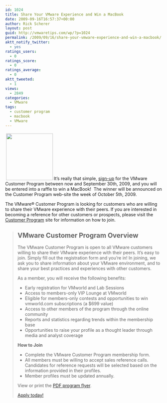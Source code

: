 ```yaml
---
id: 1024
title: Share Your VMware Experience and Win a MacBook
date: 2009-09-16T16:57:37+00:00
author: Rick Scherer
layout: post
guid: http://vmwaretips.com/wp/?p=1024
permalink: /2009/09/16/share-your-vmware-experience-and-win-a-macbook/
aktt_notify_twitter:
  - yes
ratings_users:
  - 0
ratings_score:
  - 0
ratings_average:
  - 0
aktt_tweeted:
  - 1
views:
  - 2849
categories:
  - VMware
tags:
  - customer program
  - macbook
  - VMware
---
```

<img class="alignright size-full wp-image-1025" style="border: 0pt none; margin: 3px;" title="apple-macbook-pro" src="http://vmwaretips.com/wp/wp-content/uploads/2009/09/apple-macbook-pro.jpg" alt="" width="150" srcset="http://www.vmwaretips.com/wp/wp-content/uploads/2009/09/apple-macbook-pro.jpg 378w, http://www.vmwaretips.com/wp/wp-content/uploads/2009/09/apple-macbook-pro-300x281.jpg 300w" sizes="(max-width: 378px) 100vw, 378px" />It&#8217;s really that simple, <a href="http://app.connect.vmware.com/e/er.aspx?s=524&lid=7334&elq=384e56482cc74d1eb852b2830f67df9b" target="_blank">sign-up</a> for the VMware Customer Program between now and September 30th, 2009, and you will be entered into a raffle to win a MacBook!  The winner will be announced on the Customer Program web-site the week of October 5th, 2009.

The VMware® Customer Program is looking for customers who are willing to share their VMware experience with their peers. If you are interested in becoming a reference for other customers or prospects, please visit the <a href="http://app.connect.vmware.com/e/er.aspx?s=524&lid=7334&elq=384e56482cc74d1eb852b2830f67df9b" target="_blank">Customer Program</a> site for information on how to join.

> ## **VMware Customer Program Overview**
> 
> 
> 
> The VMware Customer Program is open to all VMware customers willing to share their VMware experience with their peers. It’s easy to join. Simply fill out the registration form and you’re in! In joining, we ask you to share information about your VMware environment, and to share your best practices and experiences with other customers.
> 
> As a member, you will receive the following benefits:
> 
>   * Early registration for VMworld and Lab Sessions
>   * Access to members-only VIP Lounge at VMworld
>   * Eligible for members-only contests and opportunities to win vmworld.com subscriptions (a $699 value)
>   * Access to other members of the program through the online community
>   * Reports and statistics regarding trends within the membership base
>   * Opportunities to raise your profile as a thought leader through media and analyst coverage
> 
> **How to Join**
> 
>   * Complete the VMware Customer Program membership form.
>   * All members must be willing to accept sales reference calls. Candidates for reference requests will be selected based on the information provided in their profiles.
>   * Member profiles must be updated annually.
> 
> View or print the <a href="http://www.vmware.com/files/pdf/customers/vmware_customer_program_guide.pdf" target="_blank">PDF program flyer</a>.
> 
>  <a href="http://www.vmware.com/customers/request_form.html" target="_blank">Apply today!</a>